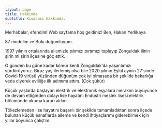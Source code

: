```yaml
---
layout: page
title: Hakkımda
subtitle: Kısacası hakkımda.
---
```


Merhabalar, efendim! Web sayfama hoş geldiniz! Ben, Hakan Yerlikaya

87 modelim ve Bolu doğumluyum.

1997 yılının ortalarında ailemizle pılımızı pırtımızı toplayıp Zonguldak ilinin şirin mi şirin ilçesine göç ettik. 

O günden bu güne kadar kömür kenti Zonguldak'da yaşantımızı sürdürüyoruz. Biraz yaş ilerlemiş olsa bile 2020 yılının Eylül ayının 27'sinde Covid-19 virüsü yüzünden düğünüm çok iyi olmasada bir şekilde bekarlığa veda diyerek evliliğe ilk adımımı attım. (Çok şükür)

Küçük yaşlarda başlayan elektrik ve elektronik eşyalara merakım büyüyünce de devam ettiğinden dolayı lise hayatını Endüstri meslek lisesi elektrik bölümünde okuma kararı aldım.

Tökezlemeden lise hayatını başarılı bir şekilde tamamladıktan sonra ilçede bulunan küçük esnaflarda aileme ve kendi ihtiyaçlarımı giderebilmek için yıllar boyunca çalıştım.










